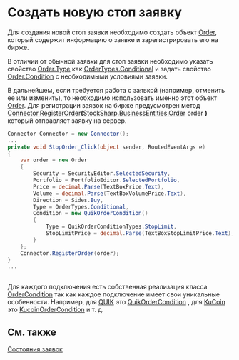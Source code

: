 # Создать новую стоп заявку

Для создания новой стоп заявки необходимо создать объект [Order](xref:StockSharp.BusinessEntities.Order), который содержит информацию о заявке и зарегистрировать его на бирже.

В отличии от обычной заявки для стоп заявки необходимо указать свойство [Order.Type](xref:StockSharp.BusinessEntities.Order.Type) как [OrderTypes.Conditional](xref:StockSharp.Messages.OrderTypes.Conditional) и задать свойство [Order.Condition](xref:StockSharp.BusinessEntities.Order.Condition) с необходимыми условиями заявки.

В дальнейшем, если требуется работа с заявкой (например, отменить ее или изменить), то необходимо использовать именно этот объект [Order](xref:StockSharp.BusinessEntities.Order). Для регистрации заявок на бирже предусмотрен метод [Connector.RegisterOrder](xref:StockSharp.Algo.Connector.RegisterOrder(StockSharp.BusinessEntities.Order))**(**[StockSharp.BusinessEntities.Order](xref:StockSharp.BusinessEntities.Order) order **)** который отправляет заявку на сервер.

```cs
Connector Connector = new Connector();		
...   
private void StopOrder_Click(object sender, RoutedEventArgs e)
{
	var order = new Order
	{
		Security = SecurityEditor.SelectedSecurity,
		Portfolio = PortfolioEditor.SelectedPortfolio,
		Price = decimal.Parse(TextBoxPrice.Text),
		Volume = decimal.Parse(TextBoxVolumePrice.Text),
		Direction = Sides.Buy,
		Type = OrderTypes.Conditional,
		Condition = new QuikOrderCondition()
		{
			Type = QuikOrderConditionTypes.StopLimit,
			StopLimitPrice = decimal.Parse(TextBoxStopLimitPrice.Text),
		}
	};
	Connector.RegisterOrder(order);
}
...
							
```

Для каждого подключения есть собственная реализация класса [OrderCondition](xref:StockSharp.Messages.OrderCondition) так как каждое подключение имеет свои уникальные особенности. Например, для [QUIK](../connectors/russia/quik.md) это [QuikOrderCondition](xref:StockSharp.Quik.QuikOrderCondition) , для [KuCoin](../connectors/crypto_exchanges/kucoin.md) это [KucoinOrderCondition](xref:StockSharp.Kucoin.KucoinOrderCondition) и т. д. 

## См. также

[Состояния заявок](orders_states.md)
